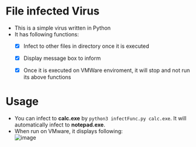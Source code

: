 # File infected Virus
- This is a simple virus written in Python
- It has following functions:<br>
  - [x] Infect to other files in directory once it is executed
  - [x] Display message box to inform
  - [x] Once it is executed on VMWare enviroment, it will stop and not run its above functions 


# Usage
- You can infect to **calc.exe** by ```python3 infectFunc.py calc.exe```. It will automatically infect to **notepad.exe**.
- When run on VMware, it displays following:<br>
 ![image](https://github.com/hoangbui24/File_Infection_Virus/assets/71567852/c2f01273-4628-4703-a20f-f5b56e623a7e)

